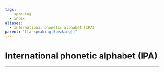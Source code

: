 ```yaml
---
tags:
  - speaking
  - index
aliases:
  - International phonetic alphabet (IPA)
parent: "[[a-speaking|Speaking]]"
---
```

# International phonetic alphabet (IPA)
---
